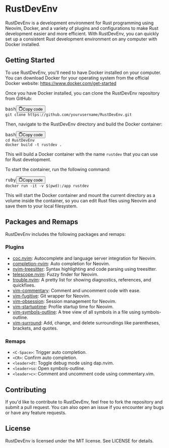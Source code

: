 <div class="markdown prose w-full break-words dark:prose-invert light">
  <h1>RustDevEnv</h1>
  <p>RustDevEnv is a development environment for Rust programming using Neovim, Docker, and a variety of plugins and
    configurations to make Rust development easier and more efficient. With RustDevEnv, you can quickly set up a
    consistent Rust development environment on any computer with Docker installed.</p>
  <h2>Getting Started</h2>
  <p>To use RustDevEnv, you'll need to have Docker installed on your computer. You can download Docker for your
    operating system from the official Docker website: <a href="https://www.docker.com/get-started"
      target="_new">https://www.docker.com/get-started</a></p>
  <p>Once you have Docker installed, you can clone the RustDevEnv repository from GitHub:</p>
  <pre><div class="bg-black mb-4 rounded-md"><div class="flex items-center relative text-gray-200 bg-gray-800 px-4 py-2 text-xs font-sans"><span class="">bash</span><button class="flex ml-auto gap-2"><svg stroke="currentColor" fill="none" stroke-width="2" viewBox="0 0 24 24" stroke-linecap="round" stroke-linejoin="round" class="h-4 w-4" height="1em" width="1em" xmlns="http://www.w3.org/2000/svg"><path d="M16 4h2a2 2 0 0 1 2 2v14a2 2 0 0 1-2 2H6a2 2 0 0 1-2-2V6a2 2 0 0 1 2-2h2"></path><rect x="8" y="2" width="8" height="4" rx="1" ry="1"></rect></svg>Copy code</button></div><div class="p-4 overflow-y-auto"><code class="!whitespace-pre hljs language-bash">git <span class="hljs-built_in">clone</span> https://github.com/yourusername/RustDevEnv.git
</code></div></div></pre>
  <p>Then, navigate to the RustDevEnv directory and build the Docker container:</p>
  <pre><div class="bg-black mb-4 rounded-md"><div class="flex items-center relative text-gray-200 bg-gray-800 px-4 py-2 text-xs font-sans"><span class="">bash</span><button class="flex ml-auto gap-2"><svg stroke="currentColor" fill="none" stroke-width="2" viewBox="0 0 24 24" stroke-linecap="round" stroke-linejoin="round" class="h-4 w-4" height="1em" width="1em" xmlns="http://www.w3.org/2000/svg"><path d="M16 4h2a2 2 0 0 1 2 2v14a2 2 0 0 1-2 2H6a2 2 0 0 1-2-2V6a2 2 0 0 1 2-2h2"></path><rect x="8" y="2" width="8" height="4" rx="1" ry="1"></rect></svg>Copy code</button></div><div class="p-4 overflow-y-auto"><code class="!whitespace-pre hljs language-bash"><span class="hljs-built_in">cd</span> RustDevEnv
docker build -t rustdev .
</code></div></div></pre>
  <p>This will build a Docker container with the name <code>rustdev</code> that you can use for Rust development.</p>
  <p>To start the container, run the following command:</p>
  <pre><div class="bg-black mb-4 rounded-md"><div class="flex items-center relative text-gray-200 bg-gray-800 px-4 py-2 text-xs font-sans"><span class="">ruby</span><button class="flex ml-auto gap-2"><svg stroke="currentColor" fill="none" stroke-width="2" viewBox="0 0 24 24" stroke-linecap="round" stroke-linejoin="round" class="h-4 w-4" height="1em" width="1em" xmlns="http://www.w3.org/2000/svg"><path d="M16 4h2a2 2 0 0 1 2 2v14a2 2 0 0 1-2 2H6a2 2 0 0 1-2-2V6a2 2 0 0 1 2-2h2"></path><rect x="8" y="2" width="8" height="4" rx="1" ry="1"></rect></svg>Copy code</button></div><div class="p-4 overflow-y-auto"><code class="!whitespace-pre hljs language-ruby">docker run -it -v <span class="hljs-variable">$(</span>pwd)<span class="hljs-symbol">:/app</span> rustdev
</code></div></div></pre>
  <p>This will start the Docker container and mount the current directory as a volume inside the container, so you can
    edit Rust files using Neovim and save them to your local filesystem.</p>
  <h2>Packages and Remaps</h2>
  <p>RustDevEnv includes the following packages and remaps:</p>
  <h3>Plugins</h3>
  <ul>
    <li><a href="https://github.com/neoclide/coc.nvim" target="_new">coc.nvim</a>: Autocomplete and language server
      integration for Neovim.</li>
    <li><a href="https://github.com/nvim-lua/completion-nvim" target="_new">completion-nvim</a>: Auto completion for
      Neovim.</li>
    <li><a href="https://github.com/nvim-treesitter/nvim-treesitter" target="_new">nvim-treesitter</a>: Syntax
      highlighting and code parsing using treesitter.</li>
    <li><a href="https://github.com/nvim-telescope/telescope.nvim" target="_new">telescope.nvim</a>: Fuzzy finder for
      Neovim.</li>
    <li><a href="https://github.com/folke/trouble.nvim" target="_new">trouble.nvim</a>: A pretty list for showing
      diagnostics, references, and quickfixes.</li>
    <li><a href="https://github.com/tpope/vim-commentary" target="_new">vim-commentary</a>: Comment and uncomment code
      with ease.</li>
    <li><a href="https://github.com/tpope/vim-fugitive" target="_new">vim-fugitive</a>: Git wrapper for Neovim.</li>
    <li><a href="https://github.com/tpope/vim-obsession" target="_new">vim-obsession</a>: Session management for Neovim.
    </li>
    <li><a href="https://github.com/dstein64/vim-startuptime" target="_new">vim-startuptime</a>: Profile startup time
      for Neovim.</li>
    <li><a href="https://github.com/liuchengxu/vim-which-key" target="_new">vim-symbols-outline</a>: A tree view of all
      symbols in a file using symbols-outline.</li>
    <li><a href="https://github.com/tpope/vim-surround" target="_new">vim-surround</a>: Add, change, and delete
      surroundings like parentheses, brackets, and quotes.</li>
  </ul>
  <h3>Remaps</h3>
  <ul>
    <li><code>&lt;C-Space&gt;</code>: Trigger auto completion.</li>
    <li><code>&lt;CR&gt;</code>: Confirm auto completion.</li>
    <li><code>&lt;leader&gt;dt</code>: Toggle debug mode using dap.nvim.</li>
    <li><code>&lt;leader&gt;so</code>: Open symbols-outline.</li>
    <li><code>&lt;leader&gt;c&gt;</code>: Comment and uncomment code using commentary.vim.</li>
  </ul>
  <h2>Contributing</h2>
  <p>If you'd like to contribute to RustDevEnv, feel free to fork the repository and submit a pull request. You can also
    open an issue if you encounter any bugs or have any feature requests.</p>
  <h2>License</h2>
  <p>RustDevEnv is licensed under the MIT license. See LICENSE for details.</p>
</div>
